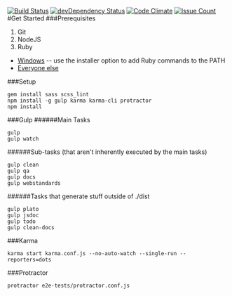 [![Build Status](https://travis-ci.org/bradyhullopeter/Root.svg?branch=master)](https://travis-ci.org/bradyhullopeter/Root) [![devDependency Status](https://david-dm.org/bradyhullopeter/Root/dev-status.svg)](https://david-dm.org/bradyhullopeter/Root#info=devDependencies) [![Code Climate](https://codeclimate.com/github/bradyhullopeter/Root/badges/gpa.svg)](https://codeclimate.com/github/bradyhullopeter/Root) [![Issue Count](https://codeclimate.com/github/bradyhullopeter/Root/badges/issue_count.svg)](https://codeclimate.com/github/bradyhullopeter/Root)
#Get Started
###Prerequisites
1. Git
2. NodeJS
3. Ruby
  - [Windows](http://rubyinstaller.org/) -- use the installer option to add Ruby commands to the PATH
  - [Everyone else](https://www.ruby-lang.org/en/)

###Setup
```
gem install sass scss_lint
npm install -g gulp karma karma-cli protractor
npm install
```

###Gulp
######Main Tasks
```
gulp
gulp watch
```

######Sub-tasks (that aren't inherently executed by the main tasks)
```
gulp clean
gulp qa
gulp docs
gulp webstandards
```

######Tasks that generate stuff outside of ./dist
```
gulp plato
gulp jsdoc
gulp todo
gulp clean-docs
```

###Karma
```
karma start karma.conf.js --no-auto-watch --single-run --reporters=dots
```

###Protractor
```
protractor e2e-tests/protractor.conf.js
```
